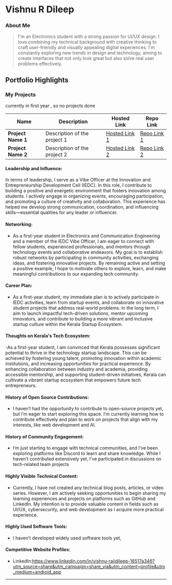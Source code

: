 # Vishnu R Dileep

### About Me

>I'm an Electronics student with a strong passion for UI/UX design. I love combining my technical background with creative thinking to craft user-friendly and visually appealing digital experiences. I'm constantly exploring new trends in design and technology, aiming to create interfaces that not only look great but also solve real user problems effectively.


## Portfolio Highlights

### My Projects
currently in first year , so no projects done


| Name                | Description                                                               | Hosted Link                              | Repo Link                                                      |
|---------------------|---------------------------------------------------------------------------|------------------------------------------|----------------------------------------------------------------|
| **Project Name 1**  | Description of the project 1                                              | [Hosted Link 1](https://example.com)    | [Repo Link 1](https://github.com/username/project1)             |
| **Project Name 2**  | Description of the project 2                                              | [Hosted Link 2](https://example.com)    | [Repo Link 2](https://github.com/username/project2)             |

#### Leadership and Influence:

In terms of leadership, I serve as a Vibe Officer at the Innovation and Entrepreneurship Development Cell (IEDC). In this role, I contribute to building a positive and energetic environment that fosters innovation among students. I actively engage in organizing events, encouraging participation, and promoting a culture of creativity and collaboration. This experience has helped me develop strong communication, coordination, and influencing skills—essential qualities for any leader or influencer.

#### Networking:

- As a first-year student in Electronics and Communication Engineering and a member of the IEDC Vibe Officer, I am eager to connect with fellow students, experienced professionals, and mentors through technology events and collaborative endeavors. My goal is to establish robust networks by participating in community activities, exchanging ideas, and fostering innovative projects. By remaining active and setting a positive example, I hope to motivate others to explore, learn, and make meaningful contributions to our expanding tech community.

#### Career Plan:

- As a first-year student, my immediate plan is to actively participate in IEDC activities, learn from startup events, and collaborate on innovative student projects that address real-world problems. In the long term, I aim to launch impactful tech-driven solutions, mentor upcoming innovators, and contribute to building a more vibrant and inclusive startup culture within the Kerala Startup Ecosystem.

#### Thoughts on Kerala's Tech Ecosystem:

-As a first-year student, I am convinced that Kerala possesses significant potential to thrive in the technology startup landscape. This can be achieved by fostering young talent, promoting innovation within academic institutions, and increasing opportunities for practical experience. By enhancing collaboration between industry and academia, providing accessible mentorship, and supporting student-driven initiatives, Kerala can cultivate a vibrant startup ecosystem that empowers future tech entrepreneurs.

#### History of Open Source Contributions:

- I haven’t had the opportunity to contribute to open-source projects yet, but I’m eager to start exploring this space. I’m currently learning how to contribute effectively and plan to work on projects that align with my interests, like web development and AI.

#### History of Community Engagement:

-  I’m just starting to engage with technical communities, and I’ve been exploring platforms like Discord to learn and share knowledge. While I haven’t contributed extensively yet, I’ve participated in discussions on tech-related team projects

#### Highly Visible Technical Content:

- Currently, I have not created any technical blog posts, articles, or video series. However, I am actively seeking opportunities to begin sharing my learning experiences and projects on platforms such as GitHub and LinkedIn. My intention is to provide valuable content in fields such as UI/UX, cybersecurity, and web development as I acquire more practical experience.

#### Highly Used Software Tools:

- I haven’t developed widely used software tools yet,
#### Competitive Website Profiles:

- LinkedIn:https://www.linkedin.com/in/vishnu-rajidileep-16517a346?utm_source=share&utm_campaign=share_via&utm_content=profile&utm_medium=android_app 



---
